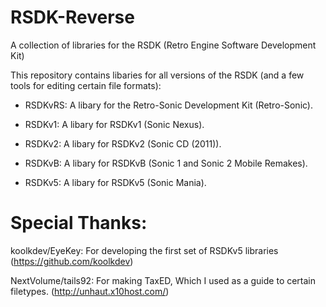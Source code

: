 # RSDK-Reverse
A collection of libraries for the RSDK (Retro Engine Software Development Kit)

This repository contains libaries for all versions of the RSDK (and a few tools for editing certain file formats):
- RSDKvRS: A libary for the Retro-Sonic Development Kit (Retro-Sonic). 

- RSDKv1: A libary for RSDKv1 (Sonic Nexus).

- RSDKv2: A libary for RSDKv2 (Sonic CD (2011)).

- RSDKvB: A libary for RSDKvB (Sonic 1 and Sonic 2 Mobile Remakes).

- RSDKv5: A libary for RSDKv5 (Sonic Mania).

# Special Thanks:

koolkdev/EyeKey: For developing the first set of RSDKv5 libraries
(https://github.com/koolkdev)

NextVolume/tails92: For making TaxED, Which I used as a guide to certain filetypes.
(http://unhaut.x10host.com/)
